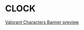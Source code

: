 
<!DOCTYPE html>
<html>
<body>

<h1>CLOCK</h1>

<p><a href="https://rawcdn.githack.com/Musaiyaf/Valorant-Characters-Banner/731d3714abbe105aa911d28843426664d110f8ae/index.html">Valorant Characters Banner
 preview</a></p>

</body>
</html>
